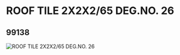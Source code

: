 # ROOF TILE 2X2X2/65 DEG.NO. 26
## 99138
![ROOF TILE 2X2X2/65 DEG.NO. 26](https://lc-www-live-s.legocdn.com/media/bricks/5/2/4649173.jpg)